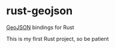# rust-geojson

[GeoJSON](http://geojson.org/) bindings for Rust

This is my first Rust project, so be patient
